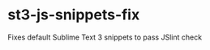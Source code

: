 st3-js-snippets-fix
===================

Fixes default Sublime Text 3 snippets to pass JSlint check
